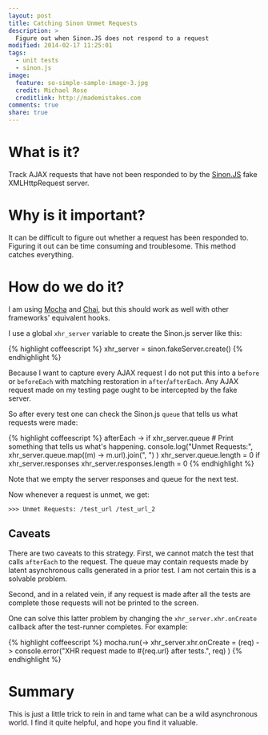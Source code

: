 ```yaml
---
layout: post
title: Catching Sinon Unmet Requests
description: >
  Figure out when Sinon.JS does not respond to a request
modified: 2014-02-17 11:25:01
tags:
  - unit tests
  - sinon.js
image:
  feature: so-simple-sample-image-3.jpg
  credit: Michael Rose
  creditlink: http://mademistakes.com
comments: true
share: true
---
```


# What is it?

Track AJAX requests that have not been responded to by the [Sinon.JS](https://github.com/cjohansen/Sinon.js) fake XMLHttpRequest server.


# Why is it important?

It can be difficult to figure out whether a request has been responded to. Figuring it out can be time consuming and troublesome. This method catches everything.


# How do we do it?

I am using [Mocha](http://visionmedia.github.io/mocha/) and [Chai](http://chaijs.com/), but this should work as well with other frameworks' equivalent hooks.

I use a global `xhr_server` variable to create the Sinon.js server like this:

{% highlight coffeescript %}
  xhr_server = sinon.fakeServer.create()
{% endhighlight %}

Because I want to capture every AJAX request I do not put this into a `before`
or `beforeEach` with matching restoration in `after`/`afterEach`. Any AJAX request made on my testing page ought to be intercepted by the fake server.

So after every test one can check the Sinon.js `queue` that tells us what requests were made:

{% highlight coffeescript %}
  afterEach ->
    if xhr_server.queue
      # Print something that tells us what's happening.
      console.log("Unmet Requests:",
        xhr_server.queue.map((m) -> m.url).join(", ")
      )
      xhr_server.queue.length = 0
    if xhr_server.responses
      xhr_server.responses.length = 0
{% endhighlight %}

Note that we empty the server responses and queue for the next test.

Now whenever a request is unmet, we get:

```
>>> Unmet Requests: /test_url /test_url_2
```

## Caveats

There are two caveats to this strategy. First, we cannot match the test that calls `afterEach` to the request. The queue may contain requests made by latent asynchronous calls generated in a prior test. I am not certain this is a solvable problem.

Second, and in a related vein, if any request is made after all the tests are complete those requests will not be printed to the screen.

One can solve this latter problem by changing the `xhr_server.xhr.onCreate` callback after the test-runner completes.  For example:

{% highlight coffeescript %}
mocha.run(->
   xhr_server.xhr.onCreate = (req) ->
    console.error("XHR request made to #{req.url} after tests.",
      req)
)
{% endhighlight %}


# Summary

This is just a little trick to rein in and tame what can be a wild asynchronous world. I find it quite helpful, and hope you find it valuable.
